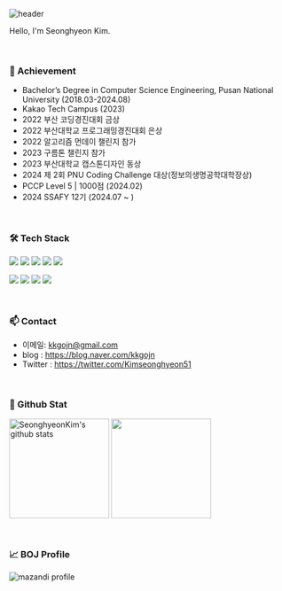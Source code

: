 ![header](https://capsule-render.vercel.app/api?type=waving&color=gradient&height=250&section=header&text=Seonghyeon_Kim&fontSize=40)

Hello, I'm Seonghyeon Kim.

<br>

### 🌟 Achievement
- Bachelor’s Degree in Computer Science Engineering, Pusan National University (2018.03-2024.08)
- Kakao Tech Campus (2023)
- 2022 부산 코딩경진대회 금상
- 2022 부산대학교 프로그래밍경진대회 은상
- 2022 알고리즘 먼데이 챌린지 참가
- 2023 구름톤 챌린지 참가
- 2023 부산대학교 캡스톤디자인 동상
- 2024 제 2회 PNU Coding Challenge 대상(정보의생명공학대학장상)
- PCCP Level 5 | 1000점 (2024.02)
- 2024 SSAFY 12기 (2024.07 ~ )

<br>

### 🛠 Tech Stack

<p>
  <img src="https://img.shields.io/badge/html5-%23E34F26.svg?&style=for-the-badge&logo=html5&logoColor=white" />
  <img src="https://img.shields.io/badge/javascript-%23F7DF1E.svg?&style=for-the-badge&logo=javascript&logoColor=black" />
  <img src="https://img.shields.io/badge/css3-%231572B6.svg?&style=for-the-badge&logo=css3&logoColor=white" />
  <img src="https://img.shields.io/badge/react-%2361DAFB.svg?&style=for-the-badge&logo=react&logoColor=black" />
  <img src="https://img.shields.io/badge/tailwind%20css-%2338B2AC.svg?&style=for-the-badge&logo=tailwind%20css&logoColor=white" />  
</p>

<p>
  <img src="https://img.shields.io/badge/java-%23007396.svg?&style=for-the-badge&logo=java&logoColor=white" />  
  <img src="https://img.shields.io/badge/kotlin-%230095D5.svg?&style=for-the-badge&logo=kotlin&logoColor=white" />
  <img src="https://img.shields.io/badge/python-%233776AB.svg?&style=for-the-badge&logo=python&logoColor=white" />
  <img src="https://img.shields.io/badge/android%20studio-%233DDC84.svg?&style=for-the-badge&logo=android%20studio&logoColor=black" />
</p>

<br>

### 📫 Contact
- 이메일: kkgojn@gmail.com
- blog : https://blog.naver.com/kkgojn
- Twitter : https://twitter.com/Kimseonghyeon51

<br>

### 🔬 Github Stat

<a href="https://github.com/SeonghyeonKim"><img align="center" style="height:180px" src="https://github-readme-stats.vercel.app/api?username=SeonghyeonKim&show_icons=true&include_all_commits=true&theme=nord&hide_border=true" alt="SeonghyeonKim's github stats" /></a>
<a href="https://github.com/SeonghyeonKim"><img align="center" style="height:180px" src="https://github-readme-stats.vercel.app/api/top-langs/?username=SeonghyeonKim&layout=compact&theme=nord&hide_border=true" /></a> 

<br>

### 📈 BOJ Profile

![mazandi profile](http://mazandi.herokuapp.com/api?handle=kkgojn&theme=warm)

<br>

<!--
**SeonghyeonKim/SeonghyeonKim** is a ✨ _special_ ✨ repository because its `README.md` (this file) appears on your GitHub profile.

Here are some ideas to get you started:

- 🔭 I’m currently working on ...
- 🌱 I’m currently learning ...
- 👯 I’m looking to collaborate on ...
- 🤔 I’m looking for help with ...
- 💬 Ask me about ...
- 📫 How to reach me: ...
- 😄 Pronouns: ...
- ⚡ Fun fact: ...
-->

